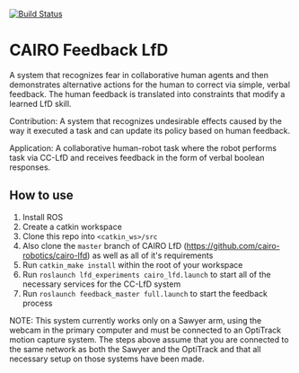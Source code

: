[![Build Status](https://travis-ci.com/jgkawell/cairo-feedback-cclfd.svg?branch=master)](https://travis-ci.com/jgkawell/cairo-feedback-cclfd)

# CAIRO Feedback LfD
A system that recognizes fear in collaborative human agents and then demonstrates alternative actions for the human to correct via simple, verbal feedback. The human feedback is translated into constraints that modify a learned LfD skill.

Contribution: A system that recognizes undesirable effects caused by the way it executed a task and can update its policy based on human feedback.

Application: A collaborative human-robot task where the robot performs task via CC-LfD and receives feedback in the form of verbal boolean responses.

## How to use

1. Install ROS
2. Create a catkin workspace
3. Clone this repo into `<catkin_ws>/src`
4. Also clone the `master` branch of CAIRO LfD (https://github.com/cairo-robotics/cairo-lfd) as well as all of it's requirements
5. Run `catkin_make install` within the root of your workspace
6. Run `roslaunch lfd_experiments cairo_lfd.launch` to start all of the necessary services for the CC-LfD system
7. Run `roslaunch feedback_master full.launch` to start the feedback process

NOTE: This system currently works only on a Sawyer arm, using the webcam in the primary computer and must be connected to an OptiTrack motion capture system. The steps above assume that you are connected to the same network as both the Sawyer and the OptiTrack and that all necessary setup on those systems have been made.
